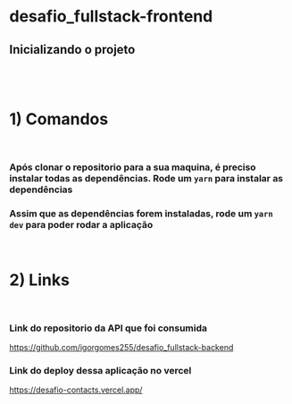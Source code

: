 # desafio_fullstack-frontend

## Inicializando o projeto

#

<br>
<h1><b>1) Comandos </b></h1>
<br>

### Após clonar o repositorio para a sua maquina, é preciso instalar todas as dependências. Rode um `yarn` para instalar as dependências

### Assim que as dependências forem instaladas, rode um `yarn dev` para poder rodar a aplicação

<br>
<h1><b>2) Links </b></h1>
<br>

### Link do repositorio da API que foi consumida

https://github.com/igorgomes255/desafio_fullstack-backend

### Link do deploy dessa aplicação no vercel

https://desafio-contacts.vercel.app/
